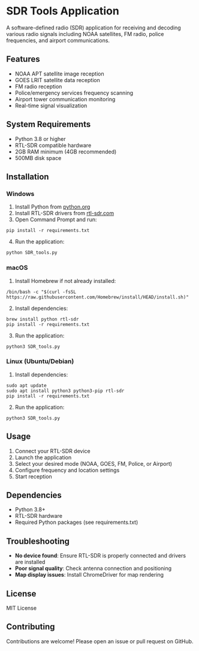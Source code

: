 # SDR Tools Application

A software-defined radio (SDR) application for receiving and decoding various radio signals including NOAA satellites, FM radio, police frequencies, and airport communications.

## Features
- NOAA APT satellite image reception
- GOES LRIT satellite data reception
- FM radio reception
- Police/emergency services frequency scanning
- Airport tower communication monitoring
- Real-time signal visualization

## System Requirements
- Python 3.8 or higher
- RTL-SDR compatible hardware
- 2GB RAM minimum (4GB recommended)
- 500MB disk space

## Installation

### Windows
1. Install Python from [python.org](https://www.python.org/)
2. Install RTL-SDR drivers from [rtl-sdr.com](https://www.rtl-sdr.com/)
3. Open Command Prompt and run:
```
pip install -r requirements.txt
```
4. Run the application:
```
python SDR_tools.py
```

### macOS
1. Install Homebrew if not already installed:
```
/bin/bash -c "$(curl -fsSL https://raw.githubusercontent.com/Homebrew/install/HEAD/install.sh)"
```
2. Install dependencies:
```
brew install python rtl-sdr
pip install -r requirements.txt
```
3. Run the application:
```
python3 SDR_tools.py
```

### Linux (Ubuntu/Debian)
1. Install dependencies:
```
sudo apt update
sudo apt install python3 python3-pip rtl-sdr
pip install -r requirements.txt
```
2. Run the application:
```
python3 SDR_tools.py
```

## Usage
1. Connect your RTL-SDR device
2. Launch the application
3. Select your desired mode (NOAA, GOES, FM, Police, or Airport)
4. Configure frequency and location settings
5. Start reception

## Dependencies
- Python 3.8+
- RTL-SDR hardware
- Required Python packages (see requirements.txt)

## Troubleshooting
- **No device found**: Ensure RTL-SDR is properly connected and drivers are installed
- **Poor signal quality**: Check antenna connection and positioning
- **Map display issues**: Install ChromeDriver for map rendering

## License
MIT License

## Contributing
Contributions are welcome! Please open an issue or pull request on GitHub.